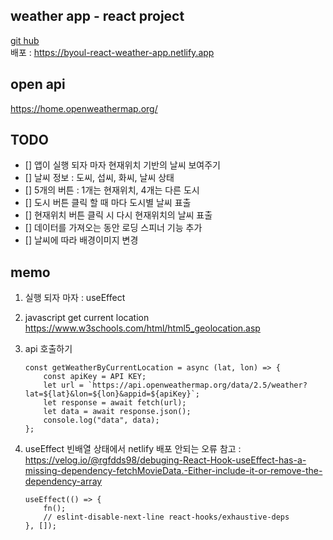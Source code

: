 ## weather app - react project

[git hub](https://github.com/whynotBb/202403_react-weather-app.git)<br/>
배포 : <https://byoul-react-weather-app.netlify.app>

## open api

https://home.openweathermap.org/

## TODO

-   [] 앱이 실행 되자 마자 현재위치 기반의 날씨 보여주기
-   [] 날씨 정보 : 도씨, 섭씨, 화씨, 날씨 상태
-   [] 5개의 버튼 : 1개는 현재위치, 4개는 다른 도시
-   [] 도시 버튼 클릭 할 때 마다 도시별 날씨 표출
-   [] 현재위치 버튼 클릭 시 다시 현재위치의 날씨 표출
-   [] 데이터를 가져오는 동안 로딩 스피너 기능 추가
-   [] 날씨에 따라 배경이미지 변경

## memo

1. 실행 되자 마자 : useEffect
2. javascript get current location
   https://www.w3schools.com/html/html5_geolocation.asp
3. api 호출하기

    ```
    const getWeatherByCurrentLocation = async (lat, lon) => {
        const apiKey = API KEY;
        let url = `https://api.openweathermap.org/data/2.5/weather?lat=${lat}&lon=${lon}&appid=${apiKey}`;
        let response = await fetch(url);
        let data = await response.json();
        console.log("data", data);
    };
    ```

4. useEffect 빈배열 상태에서 netlify 배포 안되는 오류
   참고 : https://velog.io/@rgfdds98/debuging-React-Hook-useEffect-has-a-missing-dependency-fetchMovieData.-Either-include-it-or-remove-the-dependency-array
    ```
    useEffect(() => {
        fn();
        // eslint-disable-next-line react-hooks/exhaustive-deps
    }, []);
    ```
